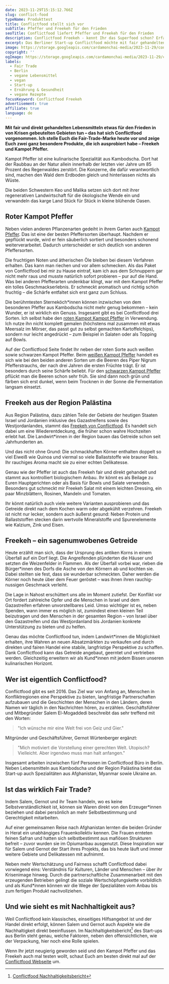 ```yaml
---
date: 2023-11-29T15:15:12.766Z
slug: conflict-food
typeName: Produkttest
title: Conflictfood stellt sich vor
subTitle: Pfeffer und Freekeh für den Frieden
seoTitle: Conflictfood liefert Pfeffer und Freekeh für den Frieden
description: Conflictfood Freekeh - kennt Ihr das Superfood schon? Erfahrt hier, wie es schmeckt und wie es mit dem fairen Handel aussieht.
excerpt: Das Berliner Start-up Conflictfood möchte mit fair gehandelten Lebensmitteln aus Krisenregionen etwas für den Frieden tun. Ich habe das Trend-Food Freekeh sowie roten Pfeffer aus Kambodscha probiert und erzähle Euch hier alles darüber.
image: https://storage.googleapis.com/cardamonchai-media/2023-11-29/conflict-food-jpg-imagine-f8e8c8_a58d6f_1024_768/640.webp
copyright: ''
ogImage: https://storage.googleapis.com/cardamonchai-media/2023-11-29/conflict-food-og-jpg-imagine-e8d8c8_a28b6d_1200_628/640.webp
labels:
  - Fair Trade
  - Berlin
  - vegane Lebensmittel
  - vegan
  - Start-up
  - Ernährung & Gesundheit
  - vegane Rezepte
focusKeyword: Conflictfood Freekeh
advertisement: true
affiliate: true
language: de
---
```


**Mit fair und direkt gehandelten Lebensmitteln etwas für den Frieden in von Krisen gebeutelten Gebieten tun – das hat sich Conflictfood vorgenommen. Ich stelle Euch die Fair-Trade-Marke heute vor und zeige Euch zwei ganz besondere Produkte, die ich ausprobiert habe – Freekeh und Kampot Pfeffer.**

Kampot Pfeffer ist eine kulinarische Spezialität aus Kambodscha. Dort hat der Raubbau an der Natur allein innerhalb der letzten vier Jahre um 85 Prozent des Regenwaldes zerstört. Die Konzerne, die dafür verantwortlich sind, machen den Wald dem Erdboden gleich und hinterlassen nichts als Wüste.

Die beiden Schwestern Keo und Malika setzen sich dort mit ihrer regenerativen Landwirtschaft für die ökologische Wende ein und verwandeln das karge Land Stück für Stück in kleine blühende Oasen.

## Roter Kampot Pfeffer

Neben vielen anderen Pflanzenarten gedeiht in ihrem Garten auch [Kampot Pfeffer](https://t.adcell.com/p/click?promoId=344158&slotId=80259&param0=https%3A%2F%2Fconflictfood.com%2Fpfeffer%2F). Das ist eine der besten Pfeffersorten überhaupt. Nachdem er gepflückt wurde, wird er fein säuberlich sortiert und besonders schonend weiterverarbeitet. Dadurch unterscheidet er sich deutlich von anderen Pfeffersorten.

Die fruchtigen Noten und ätherischen Öle bleiben bei diesem Verfahren erhalten. Das kann man riechen und vor allem schmecken. Als das Paket von Conflictfood bei mir zu Hause eintraf, kam ich aus dem Schnuppern gar nicht mehr raus und musste natürlich sofort probieren – pur auf die Hand. Was bei anderen Pfefferarten undenkbar klingt, war mit dem Kampot Pfeffer ein tolles Geschmackserlebnis. Er schmeckt aromatisch und richtig schön fruchtig – die Schärfe entfaltet sich erst ganz zum Schluss.

Die berühmtesten Sterneköch\*innen können inzwischen von dem besonderen Pfeffer aus Kambodscha nicht mehr genug bekommen – kein Wunder, er ist wirklich ein Genuss. Insgesamt gibt es bei Conflictfood drei Sorten. Ich selbst habe den [roten Kampot Kampot Pfeffer](https://t.adcell.com/p/click?promoId=344158&slotId=80259&param0=https%3A%2F%2Fconflictfood.com%2Fshop%2Froter-kampot-pfeffer-paeckchen%2F) in Verwendung. Ich nutze ihn nicht komplett gemalen (höchstens mal zusammen mit etwas Meersalz im Mörser, das passt gut zu selbst gemachten Kartoffelchips), sondern nur leicht angedrückt – zum Beispiel in Salaten oder als Topping auf Bowls.

Auf der Conflictfood Seite findet Ihr neben der roten Sorte auch weißen sowie schwarzen Kampot Pfeffer. Beim [weißen Kampot Pfeffer](https://t.adcell.com/p/click?promoId=344158&slotId=80259&param0=https%3A%2F%2Fconflictfood.com%2Fshop%2Fweisser-kampot-pfeffer-paeckchen%2F) handelt es sich wie bei den beiden anderen Sorten um die Beeren des Piper Nigrum Pfefferstrauchs, der nach drei Jahren die ersten Früchte trägt. Er ist besonders durch seine Schärfe beliebt. Für den [schwarzen Kampot Pfeffer](https://t.adcell.com/p/click?promoId=344158&slotId=80259&param0=https%3A%2F%2Fconflictfood.com%2Fshop%2Fschwarzer_kampotpfeffer_paeckchen%2F) pflückt man die Beeren schon sehr früh. Sie sind dann noch grün und färben sich erst dunkel, wenn beim Trocknen in der Sonne die Fermentation langsam einsetzt.

<Gallery name="conflict-food-1" />

## Freekeh aus der Region Palästina

Aus Region Palästina, dazu zählen Teile der Gebiete der heutigen Staaten Israel und Jordanien inklusive des Gazastreifens sowie des Westjordanlandes, stammt das [Freekeh von Conflictfood](https://t.adcell.com/p/click?promoId=344158&slotId=80259&param0=https%3A%2F%2Fconflictfood.com%2Ffreekeh%2F). Es handelt sich dabei um eine Wiederentdeckung, die früher schon wahre Hochzeiten erlebt hat. Die Landwirt\*innen in der Region bauen das Getreide schon seit Jahrhunderten an.

Und das nicht ohne Grund: Die schmackhaften Körner enthalten doppelt so viel Eiweiß wie Quinoa und viermal so viele Ballaststoffe wie brauner Reis. Ihr rauchiges Aroma macht sie zu einer echten Delikatesse.

Genau wie der Pfeffer ist auch das Freekeh fair und direkt gehandelt und stammt aus kontrolliert biologischem Anbau. Ihr könnt es als Beilage zu Euren Hauptgerichten oder als Basis für Bowls und Salate verwenden. Besonders gut schmeckt mir Freekeh Salat mit einem leichten Dressing, ein paar Minzblättern, Rosinen, Mandeln und Tomaten.

Ihr könnt natürlich auch viele weitere Varianten ausprobieren und das Getreide direkt nach dem Kochen warm oder abgekühlt verzehren. Freekeh ist nicht nur lecker, sondern auch äußerst gesund: Neben Protein und Ballaststoffen stecken darin wertvolle Mineralstoffe und Spurenelemente wie Kalzium, Zink und Eisen.

## Freekeh – ein sagenumwobenes Getreide

Heute erzählt man sich, dass der Ursprung des antiken Korns in einem Überfall auf ein Dorf liegt. Die Angreifenden plünderten die Häuser und setzten die Weizenfelder in Flammen. Als der Überfall vorbei war, rieben die Bürger\*innen des Dorfs die Asche von den Körnern ab und kochten sie. Dabei stellten sie fest, dass sie wunderbar schmeckten. Daher werden die Körner noch heute über dem Feuer geröstet – was ihnen ihren rauchig-nussigen Geschmack verleiht.

Die Lage in Nahost erschüttert uns alle im Moment zutiefst. Der Konflikt vor Ort fordert zahlreiche Opfer und die Menschen in Israel und dem Gazastreifen erfahren unvorstellbares Leid. Umso wichtiger ist es, neben Spenden, wann immer es möglich ist, zumindest einen kleinen Teil beizutragen und den Menschen in der gesamten Region – von Israel über den Gazastreifen und das Westjordanland bis Jordanien konkrete Unterstützung zu bieten und zu helfen.

Genau das möchte Conflictfood tun, indem Landwirt\*innen die Möglichkeit erhalten, ihre Wahren an neuen Absatzmärkten zu verkaufen und durch direkten und fairen Handel eine stabile, langfristige Perspektive zu schaffen. Dank Conflictfood kann das Getreide angebaut, geerntet und vertrieben werden. Gleichzeitig erweitern wir als Kund\*innen mit jedem Bissen unseren kulinarischen Horizont.

## Wer ist eigentlich Conflictfood?

Conflictfood gibt es seit 2016. Das Ziel war von Anfang an, Menschen in Konfliktregionen eine Perspektive zu bieten, langfristige Partnerschaften aufzubauen und die Geschichten der Menschen in den Ländern, deren Namen wir täglich in den Nachrichten hören, zu erzählen. Geschäftsführer und Mitbegründer Salem El-Mogaddedi beschreibt das sehr treffend mit den Worten:

> "Ich wünsche mir eine Welt frei von Geiz und Gier."

Mitgründer und Geschäftsführer, Gernot Würtenberger ergänzt:

> "Mich motiviert die Vorstellung einer gerechten Welt. Utopisch? Vielleicht. Aber irgendwo muss man halt anfangen."

Insgesamt arbeiten inzwischen fünf Personen im Conflictfood Büro in Berlin. Neben Lebensmitteln aus Kambodscha und der Region Palästina bietet das Start-up auch Spezialitäten aus Afghanistan, Myanmar sowie Ukraine an.

## Ist das wirklich Fair Trade?

Indem Salem, Gernot und ihr Team handeln, wo es keine Selbstverständlichkeit ist, können sie Waren direkt von den Erzeuger\*innen beziehen und dabei persönlich an mehr Selbstbestimmung und Gerechtigkeit mitarbeiten.

Auf einer gemeinsamen Reise nach Afghanistan lernten die beiden Gründer in Herat ein unabhängiges Frauenkollektiv kennen. Die Frauen ernteten feinen Safran und hatten sich selbstbestimmt aus mafiösen Strukturen befreit – zuvor wurden sie im Opiumanbau ausgenutzt. Diese Inspiration war für Salem und Gernot der Start ihres Projekts, das bis heute läuft und immer weitere Gebiete und Delikatessen mit aufnimmt.

Neben mehr Wertschätzung und Fairness schafft Conflictfood dabei vorwiegend eins: Verständnis für Kulturen, Länder und Menschen – über ihr Krisenimage hinweg. Durch die partnerschaftliche Zusammenarbeit mit den erzeugenden Betrieben gelingt die soziale Wertschöpfungskette vorbildlich und als Kund\*innen können wir die Wege der Spezialiäten vom Anbau bis zum fertigen Produkt nachvollziehen.

## Und wie sieht es mit Nachhaltigkeit aus?

Weil Conflictfood kein klassisches, einseitiges Hilfsangebot ist und der Handel direkt erfolgt, können Salem und Gernot auch Aspekte wie die Nachhaltigkeit direkt beeinflussen. Im Nachhaltigkeitsbericht[^1] des Start-ups aus Berlin steht genau, welche Faktoren, neben den offensichtlichen, wie der Verpackung, hier noch eine Rolle spielen.

Wenn Ihr jetzt neugierig geworden seid und den Kampot Pfeffer und das Freekeh auch mal testen wollt, schaut Euch am besten direkt mal auf der [Conflictfood Webseite](https://t.adcell.com/p/click?promoId=344158&slotId=80259&param0=https%3A%2F%2Fconflictfood.com%2F) um.

<Gallery name="conflict-food-2" />

[^1]: [Conflictfood Nachhaltigkeitsbericht](https://t.adcell.com/p/click?promoId=344158&slotId=80259&param0=https%3A%2F%2Fmedia.conflictfood.com%2F2020%2F07%2FConflictfood_SozialerMehrwert.pdf)

